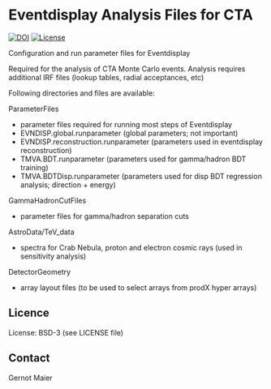 # Eventdisplay Analysis Files for CTA

[![DOI](https://zenodo.org/badge/220769681.svg)](https://zenodo.org/badge/latestdoi/220769681)
[![License](https://img.shields.io/badge/License-BSD_3--Clause-blue.svg)](https://opensource.org/licenses/BSD-3-Clause)

Configuration and run parameter files for Eventdisplay

Required for the analysis of CTA Monte Carlo events.
Analysis requires additional IRF files (lookup tables, radial acceptances, etc)

Following directories and files are available:

ParameterFiles

- parameter files required for running most steps of Eventdisplay
- EVNDISP.global.runparameter (global parameters; not important)
- EVNDISP.reconstruction.runparameter (parameters used in eventdisplay reconstruction)
- TMVA.BDT.runparameter (parameters used for gamma/hadron BDT training)
- TMVA.BDTDisp.runparameter (parameters used for disp BDT regression analysis; direction + energy)

GammaHadronCutFiles

- parameter files for gamma/hadron separation cuts

AstroData/TeV_data

- spectra for Crab Nebula, proton and electron cosmic rays (used in sensitivity analysis)

DetectorGeometry

- array layout files (to be used to select arrays from prodX hyper arrays)

## Licence

License: BSD-3 (see LICENSE file)

## Contact

Gernot Maier
